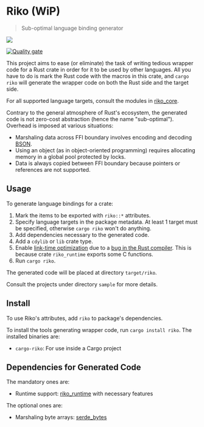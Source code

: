 Riko (WiP)
==========

> Sub-optimal language binding generator

![](https://github.com/seamlik/riko/workflows/Verify/badge.svg)

[![Quality gate](https://sonarcloud.io/api/project_badges/quality_gate?project=seamlik_riko)](https://sonarcloud.io/dashboard?id=seamlik_riko)

This project aims to ease (or eliminate) the task of writing tedious wrapper code for a Rust crate in order for it to be used by other languages. All you have to do is mark the Rust code with the macros in this crate, and `cargo riko` will generate the wrapper code on both the Rust side and the target side.

For all supported language targets, consult the modules in [riko_core](https://docs.rs/riko_core).

Contrary to the general atmosphere of Rust's ecosystem, the generated code is not zero-cost abstraction (hence the name "sub-optimal"). Overhead is imposed at various situations:

* Marshaling data across FFI boundary involves encoding and decoding [BSON](http://bsonspec.org).
* Using an object (as in object-oriented programming) requires allocating memory in a global pool protected by locks.
* Data is always copied between FFI boundary because pointers or references are not supported.

Usage
-----

To generate language bindings for a crate:

1. Mark the items to be exported with `riko::*` attributes.
2. Specify language targets in the package metadata. At least 1 target must be specified, otherwise `cargo riko` won't do anything.
3. Add dependencies necessary to the generated code.
4. Add a `cdylib` or `lib` crate type.
5. Enable [link-time optimization](https://doc.rust-lang.org/cargo/reference/profiles.html#lto) due to a [bug in the Rust compiler](https://github.com/rust-lang/rust/issues/50007). This is because crate `riko_runtime` exports some C functions.
6. Run `cargo riko`.

The generated code will be placed at directory `target/riko`.

Consult the projects under directory `sample` for more details.

Install
-------

To use Riko's attributes, add `riko` to package's dependencies.

To install the tools generating wrapper code, run `cargo install riko`. The installed binaries are:

* `cargo-riko`: For use inside a Cargo project

Dependencies for Generated Code
-------------------------------

The mandatory ones are:

* Runtime support: [riko_runtime](https://crates.io/crates/riko_runtime) with necessary features

The optional ones are:

* Marshaling byte arrays: [serde_bytes](https://crates.io/crates/serde_bytes)
